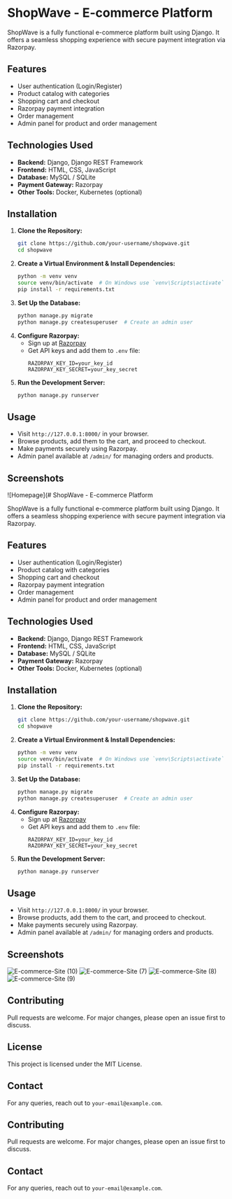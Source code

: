 # ShopWave - E-commerce Platform

ShopWave is a fully functional e-commerce platform built using Django. It offers a seamless shopping experience with secure payment integration via Razorpay.

## Features
- User authentication (Login/Register)
- Product catalog with categories
- Shopping cart and checkout
- Razorpay payment integration
- Order management
- Admin panel for product and order management

## Technologies Used
- **Backend:** Django, Django REST Framework
- **Frontend:** HTML, CSS, JavaScript
- **Database:** MySQL / SQLite
- **Payment Gateway:** Razorpay
- **Other Tools:** Docker, Kubernetes (optional)

## Installation

1. **Clone the Repository:**
   ```sh
   git clone https://github.com/your-username/shopwave.git
   cd shopwave
   ```
2. **Create a Virtual Environment & Install Dependencies:**
   ```sh
   python -m venv venv
   source venv/bin/activate  # On Windows use `venv\Scripts\activate`
   pip install -r requirements.txt
   ```
3. **Set Up the Database:**
   ```sh
   python manage.py migrate
   python manage.py createsuperuser  # Create an admin user
   ```
4. **Configure Razorpay:**
   - Sign up at [Razorpay](https://razorpay.com/)
   - Get API keys and add them to `.env` file:
     ```
     RAZORPAY_KEY_ID=your_key_id
     RAZORPAY_KEY_SECRET=your_key_secret
     ```
5. **Run the Development Server:**
   ```sh
   python manage.py runserver
   ```

## Usage
- Visit `http://127.0.0.1:8000/` in your browser.
- Browse products, add them to the cart, and proceed to checkout.
- Make payments securely using Razorpay.
- Admin panel available at `/admin/` for managing orders and products.

## Screenshots
![Homepage](# ShopWave - E-commerce Platform

ShopWave is a fully functional e-commerce platform built using Django. It offers a seamless shopping experience with secure payment integration via Razorpay.

## Features
- User authentication (Login/Register)
- Product catalog with categories
- Shopping cart and checkout
- Razorpay payment integration
- Order management
- Admin panel for product and order management

## Technologies Used
- **Backend:** Django, Django REST Framework
- **Frontend:** HTML, CSS, JavaScript
- **Database:** MySQL / SQLite
- **Payment Gateway:** Razorpay
- **Other Tools:** Docker, Kubernetes (optional)

## Installation

1. **Clone the Repository:**
   ```sh
   git clone https://github.com/your-username/shopwave.git
   cd shopwave
   ```
2. **Create a Virtual Environment & Install Dependencies:**
   ```sh
   python -m venv venv
   source venv/bin/activate  # On Windows use `venv\Scripts\activate`
   pip install -r requirements.txt
   ```
3. **Set Up the Database:**
   ```sh
   python manage.py migrate
   python manage.py createsuperuser  # Create an admin user
   ```
4. **Configure Razorpay:**
   - Sign up at [Razorpay](https://razorpay.com/)
   - Get API keys and add them to `.env` file:
     ```
     RAZORPAY_KEY_ID=your_key_id
     RAZORPAY_KEY_SECRET=your_key_secret
     ```
5. **Run the Development Server:**
   ```sh
   python manage.py runserver
   ```

## Usage
- Visit `http://127.0.0.1:8000/` in your browser.
- Browse products, add them to the cart, and proceed to checkout.
- Make payments securely using Razorpay.
- Admin panel available at `/admin/` for managing orders and products.

## Screenshots


![E-commerce-Site (10)](https://github.com/user-attachments/assets/050fc70d-15b5-4996-a7d2-c745d9e60595)
![E-commerce-Site (7)](https://github.com/user-attachments/assets/9dc50d50-b520-45a4-86f1-25bcc2b280cc)
![E-commerce-Site (8)](https://github.com/user-attachments/assets/708704b8-149c-4f92-871a-572e5ba5092d)
![E-commerce-Site (9)](https://github.com/user-attachments/assets/ca23a3a8-4caa-4ebd-aa69-2042a928225e)



## Contributing
Pull requests are welcome. For major changes, please open an issue first to discuss.

## License
This project is licensed under the MIT License.

## Contact
For any queries, reach out to `your-email@example.com`.


## Contributing
Pull requests are welcome. For major changes, please open an issue first to discuss.


## Contact
For any queries, reach out to `your-email@example.com`.
